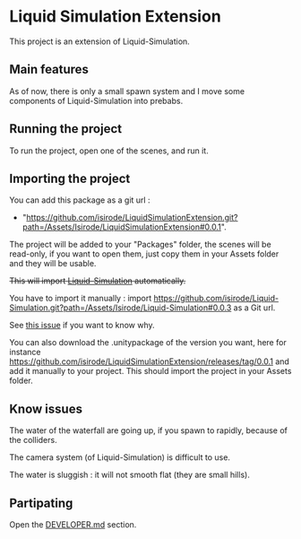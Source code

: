 # Liquid Simulation Extension

This project is an extension of Liquid-Simulation.

## Main features

As of now, there is only a small spawn system and I move some components of Liquid-Simulation into prebabs.

## Running the project

To run the project, open one of the scenes, and run it.

## Importing the project

You can add this package as a git url : 
- "https://github.com/isirode/LiquidSimulationExtension.git?path=/Assets/Isirode/LiquidSimulationExtension#0.0.1".

The project will be added to your "Packages" folder, the scenes will be read-only, if you want to open them, just copy them in your Assets folder and they will be usable.

~~This will import [Liquid-Simulation](https://github.com/isirode/Liquid-Simulation) automatically.~~

You have to import it manually : import https://github.com/isirode/Liquid-Simulation.git?path=/Assets/Isirode/Liquid-Simulation#0.0.3 as a Git url.

See [this issue](https://forum.unity.com/threads/custom-package-with-git-dependencies.628390/) if you want to know why.

You can also download the .unitypackage of the version you want, here for instance https://github.com/isirode/LiquidSimulationExtension/releases/tag/0.0.1 and add it manually to your project. 
This should import the project in your Assets folder.

## Know issues

The water of the waterfall are going up, if you spawn to rapidly, because of the colliders.

The camera system (of Liquid-Simulation) is difficult to use.

The water is sluggish : it will not smooth flat (they are small hills).

## Partipating

Open the [DEVELOPER.md](./DEVELOPER.md) section.

